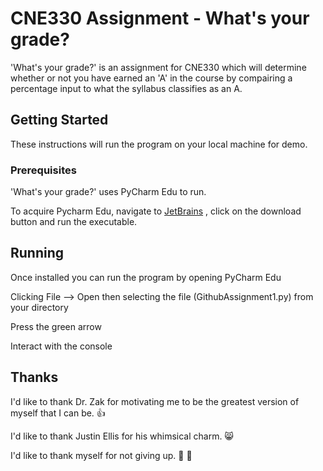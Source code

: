 # CNE330 Assignment - What's your grade?

'What's your grade?' is an assignment for CNE330 which will determine whether or not you have earned an 'A' in the course by compairing a percentage input to what the syllabus classifies as an A.

## Getting Started

These instructions will run the program on your local machine for demo.

### Prerequisites

'What's your grade?' uses PyCharm Edu to run. 

To acquire Pycharm Edu, navigate to [JetBrains](https://www.jetbrains.com/pycharm-edu/) , click on the download button and run the executable.

## Running
Once installed you can run the program by opening PyCharm Edu

Clicking File --> Open then selecting the file (GithubAssignment1.py) from your directory

Press the green arrow

Interact with the console

## Thanks
I'd like to thank Dr. Zak for motivating me to be the greatest version of myself that I can be. :+1:

I'd like to thank Justin Ellis for his whimsical charm. :smile_cat:

I'd like to thank myself for not giving up. :fist_right: :fist_left:
